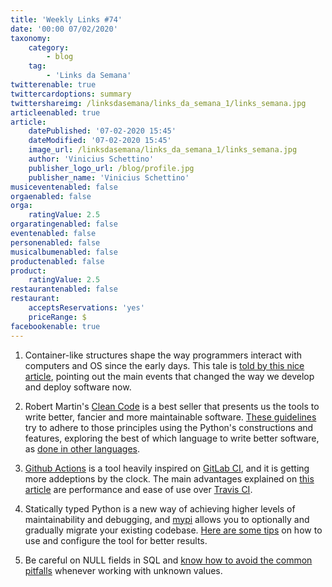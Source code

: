 ```yaml
---
title: 'Weekly Links #74'
date: '00:00 07/02/2020'
taxonomy:
    category:
        - blog
    tag:
        - 'Links da Semana'
twitterenable: true
twittercardoptions: summary
twittershareimg: /linksdasemana/links_da_semana_1/links_semana.jpg
articleenabled: true
article:
    datePublished: '07-02-2020 15:45'
    dateModified: '07-02-2020 15:45'
    image_url: /linksdasemana/links_da_semana_1/links_semana.jpg
    author: 'Vinicius Schettino'
    publisher_logo_url: /blog/profile.jpg
    publisher_name: 'Vinicius Schettino'
musiceventenabled: false
orgaenabled: false
orga:
    ratingValue: 2.5
orgaratingenabled: false
eventenabled: false
personenabled: false
musicalbumenabled: false
productenabled: false
product:
    ratingValue: 2.5
restaurantenabled: false
restaurant:
    acceptsReservations: 'yes'
    priceRange: $
facebookenable: true
---
```


1. Container-like structures shape the way programmers interact with computers and OS since the early days. This tale is [told by this nice article](https://dev.to/heroku/how-containers-changed-the-world-1jip), pointing out the main events that changed the way we develop and deploy software now.

1. Robert Martin's [Clean Code](https://www.amazon.com/Clean-Code-Handbook-Software-Craftsmanship/dp/0132350882) is a best seller that presents us the tools to write better, fancier and more maintainable software.
[These guidelines](https://www.amazon.com/Clean-Code-Handbook-Software-Craftsmanship/dp/0132350882) try to adhere to those principles using the Python's constructions and features, exploring the best of which language to write better software, as [done in other languages](https://github.com/ryanmcdermott/clean-code-javascript).

1. [Github Actions](https://github.com/features/actions) is a tool heavily inspired on [GitLab CI](https://docs.gitlab.com/ee/ci/), and it is getting more addeptions by the clock. The main advantages explained on [this article](https://www.tomasvotruba.com/blog/2020/01/27/switch-travis-to-github-actions-to-reduce-stress/) are performance and ease of use over [Travis CI](https://travis-ci.org/).

1. Statically typed Python is a new way of achieving higher levels of maintainability and debugging, and [mypi](http://mypy-lang.org/) allows you to optionally and gradually migrate your existing codebase. [Here are some tips](http://calpaterson.com/mypy-hints.html) on how to use and configure the tool for better results.

1. Be careful on NULL fields in SQL and [know how to avoid the common pitfalls](https://mitchum.blog/null-values-in-sql-queries/) whenever working with unknown values.
